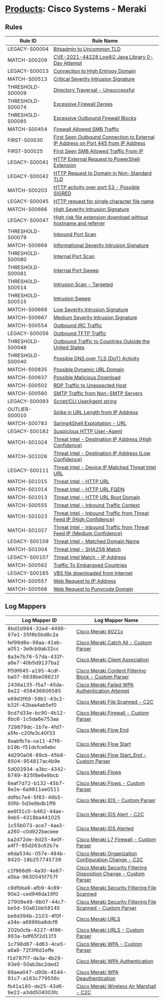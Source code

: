 # [Products](README.md): Cisco Systems - Meraki

## Rules

|Rule ID|Rule Name|
|----|----|
|LEGACY-S00004|[Bitsadmin to Uncommon TLD](../rules/LEGACY-S00004.md)|
|MATCH-S00209|[CVE-2021-44228 Log4j2 Java Library 0-Day Attempt](../rules/MATCH-S00209.md)|
|LEGACY-S00013|[Connection to High Entropy Domain](../rules/LEGACY-S00013.md)|
|MATCH-S00513|[Critical Severity Intrusion Signature](../rules/MATCH-S00513.md)|
|THRESHOLD-S00009|[Directory Traversal - Unsuccessful](../rules/THRESHOLD-S00009.md)|
|THRESHOLD-S00074|[Excessive Firewall Denies](../rules/THRESHOLD-S00074.md)|
|THRESHOLD-S00085|[Excessive Outbound Firewall Blocks](../rules/THRESHOLD-S00085.md)|
|MATCH-S00454|[Firewall Allowed SMB Traffic](../rules/MATCH-S00454.md)|
|FIRST-S00030|[First Seen Outbound Connection to External IP Address on Port 445 from IP Address](../rules/FIRST-S00030.md)|
|FIRST-S00025|[First Seen SMB Allowed Traffic From IP](../rules/FIRST-S00025.md)|
|LEGACY-S00041|[HTTP External Request to PowerShell Extension](../rules/LEGACY-S00041.md)|
|LEGACY-S00042|[HTTP Request to Domain in Non-Standard TLD](../rules/LEGACY-S00042.md)|
|MATCH-S00203|[HTTP activity over port 53 - Possible SIGRED](../rules/MATCH-S00203.md)|
|LEGACY-S00045|[HTTP request for single character file name](../rules/LEGACY-S00045.md)|
|MATCH-S00666|[High Severity Intrusion Signature](../rules/MATCH-S00666.md)|
|LEGACY-S00047|[High risk file extension download without hostname and referrer](../rules/LEGACY-S00047.md)|
|THRESHOLD-S00079|[Inbound Port Scan](../rules/THRESHOLD-S00079.md)|
|MATCH-S00669|[Informational Severity Intrusion Signature](../rules/MATCH-S00669.md)|
|THRESHOLD-S00080|[Internal Port Scan](../rules/THRESHOLD-S00080.md)|
|THRESHOLD-S00081|[Internal Port Sweep](../rules/THRESHOLD-S00081.md)|
|THRESHOLD-S00514|[Intrusion Scan - Targeted](../rules/THRESHOLD-S00514.md)|
|THRESHOLD-S00515|[Intrusion Sweep](../rules/THRESHOLD-S00515.md)|
|MATCH-S00668|[Low Severity Intrusion Signature](../rules/MATCH-S00668.md)|
|MATCH-S00667|[Medium Severity Intrusion Signature](../rules/MATCH-S00667.md)|
|MATCH-S00554|[Outbound IRC Traffic](../rules/MATCH-S00554.md)|
|LEGACY-S00056|[Outbound TFTP Traffic](../rules/LEGACY-S00056.md)|
|THRESHOLD-S00048|[Outbound Traffic to Countries Outside the United States](../rules/THRESHOLD-S00048.md)|
|THRESHOLD-S00040|[Possible DNS over TLS (DoT) Activity](../rules/THRESHOLD-S00040.md)|
|MATCH-S00835|[Possible Dynamic URL Domain](../rules/MATCH-S00835.md)|
|MATCH-S00637|[Possible Malicious Download](../rules/MATCH-S00637.md)|
|MATCH-S00502|[RDP Traffic to Unexpected Host](../rules/MATCH-S00502.md)|
|MATCH-S00560|[SMTP Traffic from Non-SMTP Servers](../rules/MATCH-S00560.md)|
|LEGACY-S00093|[Script/CLI UserAgent string](../rules/LEGACY-S00093.md)|
|OUTLIER-S00010|[Spike in URL Length from IP Address](../rules/OUTLIER-S00010.md)|
|MATCH-S00783|[Spring4Shell Exploitation - URL](../rules/MATCH-S00783.md)|
|LEGACY-S00182|[Suspicious HTTP User-Agent](../rules/LEGACY-S00182.md)|
|MATCH-S01024|[Threat Intel - Destination IP Address (High Confidence)](../rules/MATCH-S01024.md)|
|MATCH-S01026|[Threat Intel - Destination IP Address (Low Confidence)](../rules/MATCH-S01026.md)|
|LEGACY-S00111|[Threat Intel - Device IP Matched Threat Intel URL](../rules/LEGACY-S00111.md)|
|MATCH-S01015|[Threat Intel - HTTP URL](../rules/MATCH-S01015.md)|
|MATCH-S01014|[Threat Intel - HTTP URL FQDN](../rules/MATCH-S01014.md)|
|MATCH-S01013|[Threat Intel - HTTP URL Root Domain](../rules/MATCH-S01013.md)|
|MATCH-S00555|[Threat Intel - Inbound Traffic Context](../rules/MATCH-S00555.md)|
|MATCH-S01023|[Threat Intel - Inbound Traffic from Threat Feed IP (High Confidence)](../rules/MATCH-S01023.md)|
|MATCH-S01027|[Threat Intel - Inbound Traffic from Threat Feed IP (Medium Confidence)](../rules/MATCH-S01027.md)|
|LEGACY-S00109|[Threat Intel - Matched Domain Name](../rules/LEGACY-S00109.md)|
|MATCH-S01004|[Threat Intel - SHA256 Match](../rules/MATCH-S01004.md)|
|LEGACY-S00107|[Threat Intel Match - IP Address](../rules/LEGACY-S00107.md)|
|MATCH-S00562|[Traffic To Embargoed Countries](../rules/MATCH-S00562.md)|
|LEGACY-S00165|[VBS file downloaded from Internet](../rules/LEGACY-S00165.md)|
|MATCH-S00557|[Web Request to IP Address](../rules/MATCH-S00557.md)|
|MATCH-S00566|[Web Request to Punycode Domain](../rules/MATCH-S00566.md)|


## Log Mappers

|Log Mapper ID|Log Mapper Name|
|----|----|
|8bd2d994-32e4-4496-97e1-35f8b5bd8c2a|[Cisco Meraki 8021x](../mappings/8bd2d994-32e4-4496-97e1-35f8b5bd8c2a.md)|
|fef99d8e-98aa-41eb-a051-3e9cb9ab32cc|[Cisco Meraki Catch All - Custom Parser](../mappings/fef99d8e-98aa-41eb-a051-3e9cb9ab32cc.md)|
|8a3e7b76-57da-432f-a6e7-40b5d9137ba2|[Cisco Meraki Client Association](../mappings/8a3e7b76-57da-432f-a6e7-40b5d9137ba2.md)|
|ff59f645-a195-4cdf-ba07-8638be08621f|[Cisco Meraki Content Filtering Block - Custom Parser](../mappings/ff59f645-a195-4cdf-ba07-8638be08621f.md)|
|2436a135-f5a7-45da-8e22-458436606585|[Cisco Meraki Failed WPA Authentication Attempt](../mappings/2436a135-f5a7-45da-8e22-458436606585.md)|
|e69d3f69-59b1-43c2-b32f-42baa4ab5ef0|[Cisco Meraki File Scanned - C2C](../mappings/e69d3f69-59b1-43c2-b32f-42baa4ab5ef0.md)|
|9cd7d33e-bc90-4b12-8bc6-1c5da6e753aa|[Cisco Meraki Firewall - Custom Parser](../mappings/9cd7d33e-bc90-4b12-8bc6-1c5da6e753aa.md)|
|729879dc-1b7e-4fd7-a5fe-c20fe3c40f33|[Cisco Meraki Flow End](../mappings/729879dc-1b7e-4fd7-a5fe-c20fe3c40f33.md)|
|8eabfb7e-ce11-47f6-b19b-f51dcfce6ebc|[Cisco Meraki Flow Start](../mappings/8eabfb7e-ce11-47f6-b19b-f51dcfce6ebc.md)|
|4d290a08-89cb-45b8-8504-954817ac4b9e|[Cisco Meraki Flow Start_End - Custom Parser](../mappings/4d290a08-89cb-45b8-8504-954817ac4b9e.md)|
|5d002934-a3bc-4342-8749-825f8e6e9bcb|[Cisco Meraki Flows](../mappings/5d002934-a3bc-4342-8749-825f8e6e9bcb.md)|
|6eaf7d72-b132-45b7-8e2e-6a9811ee0511|[Cisco Meraki Flows - Custom Parser](../mappings/6eaf7d72-b132-45b7-8e2e-6a9811ee0511.md)|
|ddfbc7e4-5f83-46b5-90fd-5d3e9bdb1ff6|[Cisco Meraki IDS - Custom Parser](../mappings/ddfbc7e4-5f83-46b5-90fd-5d3e9bdb1ff6.md)|
|ee6f31c0-b462-44ae-9eb5-4318ba441025|[Cisco Meraki IDS Alert - C2C](../mappings/ee6f31c0-b462-44ae-9eb5-4318ba441025.md)|
|1c55b073-ace7-4aa3-a260-c0d922beceee|[Cisco Meraki IDS Alerted](../mappings/1c55b073-ace7-4aa3-a260-c0d922beceee.md)|
|ba2d72de-8d25-4e0f-a4f7-85d263c62b7e|[Cisco Meraki L7 Firewall - Custom Parser](../mappings/ba2d72de-8d25-4e0f-a4f7-85d263c62b7e.md)|
|e6da534c-057e-484b-9420-18b257745739|[Cisco Meraki Organization Configuration Change - C2C](../mappings/e6da534c-057e-484b-9420-18b257745739.md)|
|c1f966d9-4a30-4e67-a5ba-9630545f757f|[Cisco Meraki Security Filtering Disposition Change - Custom Parser](../mappings/c1f966d9-4a30-4e67-a5ba-9630545f757f.md)|
|c9dfbba9-afb9-4c89-90e2-ced946da16f0|[Cisco Meraki Security Filtering File Scanned](../mappings/c9dfbba9-afb9-4c89-90e2-ced946da16f0.md)|
|27909e48-6b07-44c7-be5d-50a61bb58145|[Cisco Meraki Security Filtering File Scanned - Custom Parser](../mappings/27909e48-6b07-44c7-be5d-50a61bb58145.md)|
|be6d394b-2103-4f0f-a34e-a6866ba8dcf8|[Cisco Meraki URLS](../mappings/be6d394b-2103-4f0f-a34e-a6866ba8dcf8.md)|
|202b0cfa-4227-4f96-863a-bdf65f2d11f3|[Cisco Meraki URLS - Custom Parser](../mappings/202b0cfa-4227-4f96-863a-bdf65f2d11f3.md)|
|1c798d67-4d63-4ce5-a6a9-72f3f6d1effe|[Cisco Meraki WPA - Custom Parser](../mappings/1c798d67-4d63-4ce5-a6a9-72f3f6d1effe.md)|
|f1d787f7-da3a-4b29-93e9-50ab3bc2ded2|[Cisco Meraki WPA Authentication](../mappings/f1d787f7-da3a-4b29-93e9-50ab3bc2ded2.md)|
|66aea047-d90b-4544-91c7-a163c779556c|[Cisco Meraki WPA Deauthentication](../mappings/66aea047-d90b-4544-91c7-a163c779556c.md)|
|fb41a180-de25-43d6-9e22-a3dd504003fc|[Cisco Meraki Wireless Air Marshall - C2C](../mappings/fb41a180-de25-43d6-9e22-a3dd504003fc.md)|


